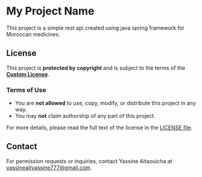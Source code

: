 # My Project Name

This project is a simple rest api created using java spring framework for Moroccan medicines. 

## License

This project is **protected by copyright** and is subject to the terms of the **[Custom License](./LICENSE)**.

### Terms of Use
- You are **not allowed** to use, copy, modify, or distribute this project in any way.
- You may **not** claim authorship of any part of this project.

For more details, please read the full text of the license in the [LICENSE file](./LICENSE).

## Contact

For permission requests or inquiries, contact Yassine Aitaouicha at [yassineaityassine777@gmail.com](mailto:yassineaityassine777@gmail.com).

